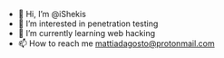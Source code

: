 - 👋 Hi, I’m @iShekis
- 👀 I’m interested in penetration testing 
- 🌱 I’m currently learning web hacking
- 📫 How to reach me mattiadagosto@protonmail.com

<!---
iShekis/iShekis is a ✨ special ✨ repository because its `README.md` (this file) appears on your GitHub profile.
You can click the Preview link to take a look at your changes.
--->
